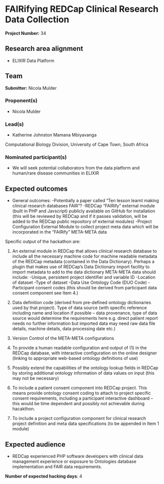 # FAIRifying REDCap Clinical Research Data Collection

**Project Number:** 34

## Research area alignment

- ELIXIR Data Platform

## Team

**Submitter:** Nicola Mulder

### Proponent(s)

- Nicola Mulder

### Lead(s)

- Katherine Johnston
 Mamana Mbiyavanga <Mamana>
 
 Computational Biology Division, University of Cape Town, South Africa

### Nominated participant(s)

- We will seek potential collaborators from the data platform and human/rare disease communities in ELIXIR

## Expected outcomes

- General outcomes:
 -Potentially a paper called “Ten lesson learnt making clinical research databases FAIR”?
 -REDCap “FAIRify” external module (built in PHP and Javscript) publicly available on GitHub for installation (this will be reviewed by REDCap and if it passes validation, will be added to the REDCap public repository of external modules)
 -Project Configuration External Module to collect project meta data which will be incorporated in the “FAIRify” META-META data
 
 Specific output of the hackathon are:
 
 1) An external module in REDCap that allows clinical research database to include all the necessary machine code for machine readable metadata of the REDCap metadata (contained in the Data Dictionary). Perhaps a plugin that makes use of REDCap’s Data Dictionary import facility to import metadata to add to the data dictionary
 META-META data should include:
 -Unique, persistent project identifier and variable ID
 -Location of dataset 
 -Type of dataset
 -Data Use Ontology Code (DUO Code)
 -Participant consent codes (this should be derived from participant data consent component see Item 4.)
 
 2) Data definition code (derived from pre-defined ontology dictionaries used by that project). Type of data source (with specific reference including name and location if possible – data provenance, type of data source would determine the requirements here e.g. direct patient report needs no further information but imported data may need raw data file details, machine details, data processing date etc.)
 
 3) Version Control of the META-META configurations
 
 4) To provide a human readable configuration and output of (1) in the REDCap database, with interactive configuration on the online designer (linking to appropriate web-based ontology definitions of use)
 
 5) Possibly extend the capabilities of the ontology lookup fields in REDCap by storing additional ontology information of data values on input (this may not be necessary)
 
 6) To include a patient consent component into REDCap project. This means provide ontology consent coding to attach to project specific consent requirements, including a participant interactive dashboard – this would be time dependent and possibly not achievable during hacakthon. 
 
 7) To include a project configuration component for clinical research project definition and meta data specifications (to be appended in Item 1 module)

## Expected audience

- REDCap experienced PHP software developers with clinical data management experience or exposure to Ontologies database implementation and FAIR data requirements.

**Number of expected hacking days**: 4

